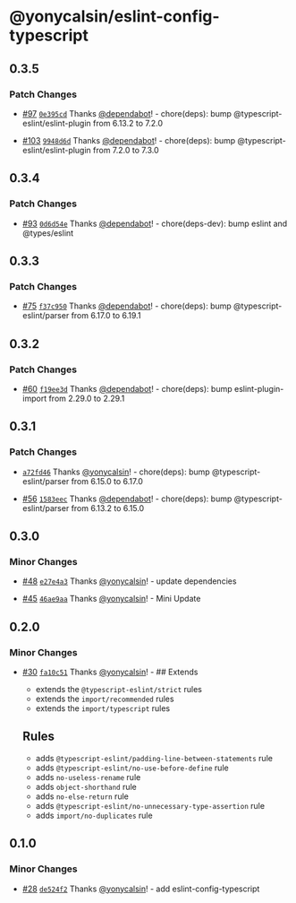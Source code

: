 # @yonycalsin/eslint-config-typescript

## 0.3.5

### Patch Changes

- [#97](https://github.com/yonycalsin/eslint-config/pull/97) [`0e395cd`](https://github.com/yonycalsin/eslint-config/commit/0e395cd4bd2925242d5114d45ca2015f4a3d0779) Thanks [@dependabot](https://github.com/apps/dependabot)! - chore(deps): bump @typescript-eslint/eslint-plugin from 6.13.2 to 7.2.0

- [#103](https://github.com/yonycalsin/eslint-config/pull/103) [`9948d6d`](https://github.com/yonycalsin/eslint-config/commit/9948d6d9a51a593baed836bd3393ce10f11b05ad) Thanks [@dependabot](https://github.com/apps/dependabot)! - chore(deps): bump @typescript-eslint/eslint-plugin from 7.2.0 to 7.3.0

## 0.3.4

### Patch Changes

- [#93](https://github.com/yonycalsin/eslint-config/pull/93) [`0d6d54e`](https://github.com/yonycalsin/eslint-config/commit/0d6d54e2af9c65153bfba4594c1e57ddc31f566d) Thanks [@dependabot](https://github.com/apps/dependabot)! - chore(deps-dev): bump eslint and @types/eslint

## 0.3.3

### Patch Changes

- [#75](https://github.com/yonycalsin/eslint-config/pull/75) [`f37c950`](https://github.com/yonycalsin/eslint-config/commit/f37c9508f244f154795ef1d581ebed8319e8ece4) Thanks [@dependabot](https://github.com/apps/dependabot)! - chore(deps): bump @typescript-eslint/parser from 6.17.0 to 6.19.1

## 0.3.2

### Patch Changes

- [#60](https://github.com/yonycalsin/eslint-config/pull/60) [`f19ee3d`](https://github.com/yonycalsin/eslint-config/commit/f19ee3de62e6e94cea776074ad92f20cd8f6c7e1) Thanks [@dependabot](https://github.com/apps/dependabot)! - chore(deps): bump eslint-plugin-import from 2.29.0 to 2.29.1

## 0.3.1

### Patch Changes

- [`a72fd46`](https://github.com/yonycalsin/eslint-config/commit/a72fd46712c2fab423ca89a177b1c4f6540633f3) Thanks [@yonycalsin](https://github.com/yonycalsin)! - chore(deps): bump @typescript-eslint/parser from 6.15.0 to 6.17.0

- [#56](https://github.com/yonycalsin/eslint-config/pull/56) [`1583eec`](https://github.com/yonycalsin/eslint-config/commit/1583eec367a8366e9a25f9971c4778a3bbf3a59f) Thanks [@dependabot](https://github.com/apps/dependabot)! - chore(deps): bump @typescript-eslint/parser from 6.13.2 to 6.15.0

## 0.3.0

### Minor Changes

- [#48](https://github.com/yonycalsin/eslint-config/pull/48) [`e27e4a3`](https://github.com/yonycalsin/eslint-config/commit/e27e4a3fc55589ccc610cf59fa8eedbf380c9f85) Thanks [@yonycalsin](https://github.com/yonycalsin)! - update dependencies

- [#45](https://github.com/yonycalsin/eslint-config/pull/45) [`46ae9aa`](https://github.com/yonycalsin/eslint-config/commit/46ae9aa742c414209ecc5a78aaa7aa698a82c1cf) Thanks [@yonycalsin](https://github.com/yonycalsin)! - Mini Update

## 0.2.0

### Minor Changes

- [#30](https://github.com/yonycalsin/eslint-config/pull/30) [`fa10c51`](https://github.com/yonycalsin/eslint-config/commit/fa10c51b759af15a4038adb95fc62b482117a02f) Thanks [@yonycalsin](https://github.com/yonycalsin)! - ## Extends

  - extends the `@typescript-eslint/strict` rules
  - extends the `import/recommended` rules
  - extends the `import/typescript` rules

  ## Rules

  - adds `@typescript-eslint/padding-line-between-statements` rule
  - adds `@typescript-eslint/no-use-before-define` rule
  - adds `no-useless-rename` rule
  - adds `object-shorthand` rule
  - adds `no-else-return` rule
  - adds `@typescript-eslint/no-unnecessary-type-assertion` rule
  - adds `import/no-duplicates` rule

## 0.1.0

### Minor Changes

- [#28](https://github.com/yonycalsin/eslint-config/pull/28) [`de524f2`](https://github.com/yonycalsin/eslint-config/commit/de524f22afaa30a9a5fade1867865bf927ab9e84) Thanks [@yonycalsin](https://github.com/yonycalsin)! - add eslint-config-typescript
